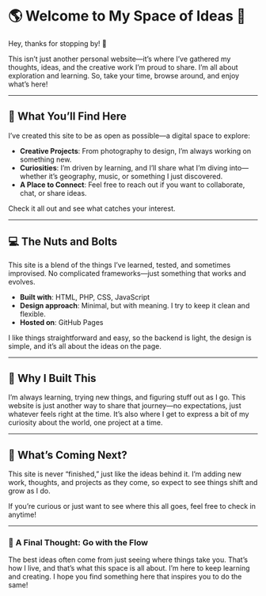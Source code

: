 # 🌎 **Welcome to My Space of Ideas** 🌱

Hey, thanks for stopping by! 👋

This isn’t just another personal website—it’s where I’ve gathered my thoughts, ideas, and the creative work I’m proud to share. I’m all about exploration and learning. So, take your time, browse around, and enjoy what’s here!

---

## 🚶 **What You’ll Find Here**

I’ve created this site to be as open as possible—a digital space to explore:

- **Creative Projects**: From photography to design, I’m always working on something new.
- **Curiosities**: I’m driven by learning, and I’ll share what I’m diving into—whether it’s geography, music, or something I just discovered.
- **A Place to Connect**: Feel free to reach out if you want to collaborate, chat, or share ideas.

Check it all out and see what catches your interest.

---

## 💻 **The Nuts and Bolts**

This site is a blend of the things I’ve learned, tested, and sometimes improvised. No complicated frameworks—just something that works and evolves.

- **Built with**: HTML, PHP, CSS, JavaScript
- **Design approach**: Minimal, but with meaning. I try to keep it clean and flexible.
- **Hosted on**: GitHub Pages

I like things straightforward and easy, so the backend is light, the design is simple, and it’s all about the ideas on the page.

---

## 🌊 **Why I Built This**

I’m always learning, trying new things, and figuring stuff out as I go. This website is just another way to share that journey—no expectations, just whatever feels right at the time. It’s also where I get to express a bit of my curiosity about the world, one project at a time.

---

## 👀 **What’s Coming Next?**

This site is never “finished,” just like the ideas behind it. I’m adding new work, thoughts, and projects as they come, so expect to see things shift and grow as I do.

If you’re curious or just want to see where this all goes, feel free to check in anytime!

---

### 💭 **A Final Thought: Go with the Flow**

The best ideas often come from just seeing where things take you. That’s how I live, and that’s what this space is all about. I’m here to keep learning and creating. I hope you find something here that inspires you to do the same!
